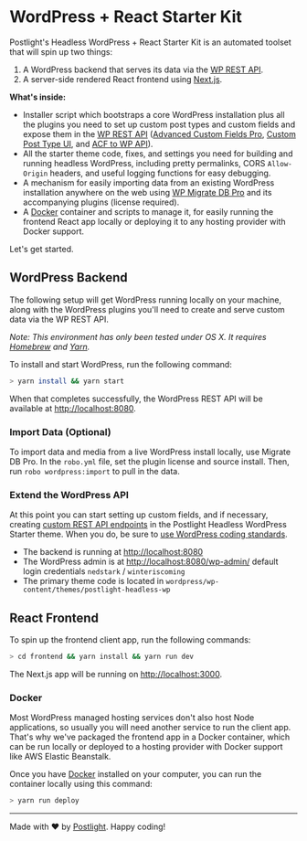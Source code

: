 # WordPress + React Starter Kit

Postlight's Headless WordPress + React Starter Kit is an automated toolset that will spin up two things:

1. A WordPress backend that serves its data via the [WP REST API](https://developer.wordpress.org/rest-api/).
2. A server-side rendered React frontend using [Next.js](https://github.com/zeit/next.js/).

**What's inside:**

* Installer script which bootstraps a core WordPress installation plus all the plugins you need to set up custom post types and custom fields and expose them in the [WP REST API](https://developer.wordpress.org/rest-api/) ([Advanced Custom Fields Pro](https://www.advancedcustomfields.com/), [Custom Post Type UI](https://wordpress.org/plugins/custom-post-type-ui/), and [ACF to WP API](https://wordpress.org/plugins/acf-to-wp-api/)).
* All the starter theme code, fixes, and settings you need for building and running headless WordPress, including pretty permalinks, CORS `Allow-Origin` headers, and useful logging functions for easy debugging.
* A mechanism for easily importing data from an existing WordPress installation anywhere on the web using [WP Migrate DB Pro](https://deliciousbrains.com/wp-migrate-db-pro/) and its accompanying plugins (license required).
* A [Docker](https://www.docker.com/) container and scripts to manage it, for easily running the frontend React app locally or deploying it to any hosting provider with Docker support.

Let's get started.

## WordPress Backend

The following setup will get WordPress running locally on your machine, along with the WordPress plugins you'll need to create and serve custom data via the WP REST API.

_Note: This environment has only been tested under OS X. It requires [Homebrew](https://brew.sh/) and [Yarn](https://yarnpkg.com/en/)._

To install and start WordPress, run the following command:

```zsh
> yarn install && yarn start
```

When that completes successfully, the WordPress REST API will be available at [http://localhost:8080](http://localhost:8080).

### Import Data (Optional)

To import data and media from a live WordPress install locally, use Migrate DB Pro. In the `robo.yml` file, set the plugin license and source install. Then, run `robo wordpress:import` to pull in the data.

### Extend the WordPress API

At this point you can start setting up custom fields, and if necessary, creating [custom REST API endpoints](https://developer.wordpress.org/rest-api/extending-the-rest-api/adding-custom-endpoints/) in the Postlight Headless WordPress Starter theme. When you do, be sure to [use WordPress coding standards](https://github.com/postlight/headless-wp-starter/blob/master/wordpress/wp-content/themes/postlight-headless-wp/README.md).

* The backend is running at [http://localhost:8080](http://localhost:8080)
* The WordPress admin is at [http://localhost:8080/wp-admin/](http://localhost:8080/wp-admin/)  default login credentials `nedstark` / `winteriscoming`
* The primary theme code is located in `wordpress/wp-content/themes/postlight-headless-wp`

## React Frontend

To spin up the frontend client app, run the following commands:

```zsh
> cd frontend && yarn install && yarn run dev
```

The Next.js app will be running on [http://localhost:3000](http://localhost:3000).

### Docker

Most WordPress managed hosting services don't also host Node applications, so usually you will need another service to run the client app. That's why we've packaged the frontend app in a Docker container, which can be run locally or deployed to a hosting provider with Docker support like AWS Elastic Beanstalk.

Once you have [Docker](https://www.docker.com/) installed on your computer, you can run the container locally using this command:

```zsh
> yarn run deploy
```

---

Made with ❤️ by [Postlight](https://postlight.com). Happy coding!

